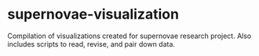 # supernovae-visualization

Compilation of visualizations created for supernovae research project. 
Also includes scripts to read, revise, and pair down data.
